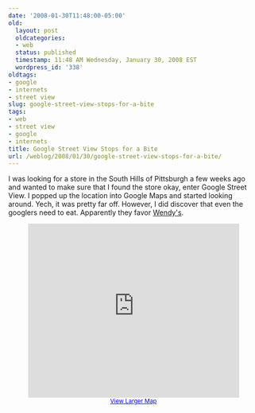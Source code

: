 ```yaml
---
date: '2008-01-30T11:48:00-05:00'
old:
  layout: post
  oldcategories:
  - web
  status: published
  timestamp: 11:48 AM Wednesday, January 30, 2008 EST
  wordpress_id: '338'
oldtags:
- google
- internets
- street view
slug: google-street-view-stops-for-a-bite
tags:
- web
- street view
- google
- internets
title: Google Street View Stops for a Bite
url: /weblog/2008/01/30/google-street-view-stops-for-a-bite/
---
```


I was looking for a store in the South Hills of Pittsburgh a few weeks ago and wanted to make sure that I found the store okay, enter Google Street View.  I popped up the location into Google Maps and started looking around.  Yech, it was pretty far off.  However, I did discover that even the googlers need to eat.  Apparently they favor [Wendy's](http://www.wendys.com/).

<div style="text-align: center"><iframe width="425" height="350" frameborder="0" scrolling="no"
marginheight="0" marginwidth="0"
src="http://maps.google.com/?ie=UTF8&amp;om=0&amp;source=embed&amp;ll=40.392819,-80.061896&amp;spn=84.313262,161.015625&amp;t=w&amp;z=3&amp;layer=c&amp;panoid=CzIb-R2h3Ftieoe0dKSDMA&amp;cbll=40.392819,-80.061896&amp;cbp=13,-90.27826468625807,,0,7.181511402920179&amp;output=svembed"></iframe><br
/><small><a
href="http://maps.google.com/?ie=UTF8&amp;om=0&amp;source=embed&amp;ll=40.392819,-80.061896&amp;spn=84.313262,161.015625&amp;t=w&amp;z=3&amp;layer=c&amp;panoid=CzIb-R2h3Ftieoe0dKSDMA&amp;cbll=40.392819,-80.061896&amp;cbp=13,-90.27826468625807,,0,7.181511402920179"
style="color:#0000FF;text-align:left">View Larger Map</a></small></div>
